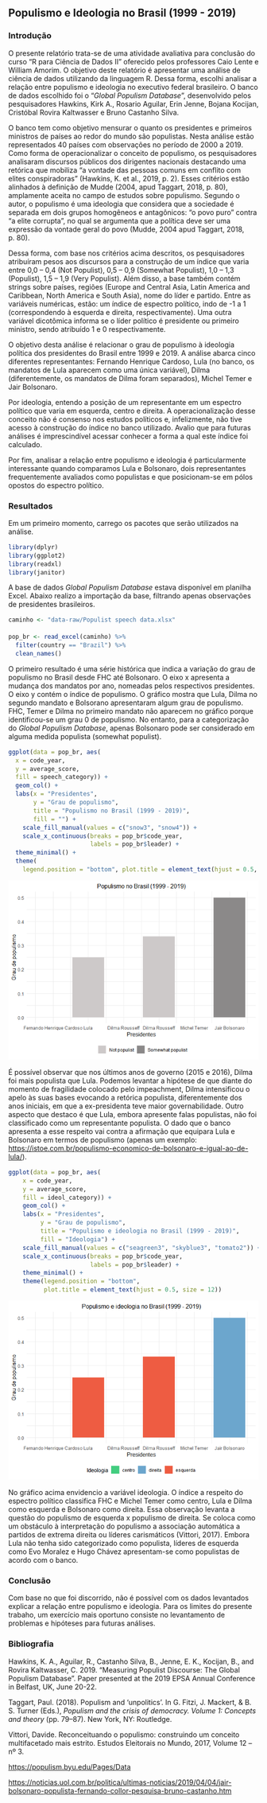 
## Populismo e Ideologia no Brasil (1999 - 2019)

### Introdução

O presente relatório trata-se de uma atividade avaliativa para conclusão
do curso “R para Ciência de Dados II” oferecido pelos professores Caio
Lente e William Amorim. O objetivo deste relatório é apresentar uma
análise de ciência de dados utilizando da linguagem R. Dessa forma,
escolhi analisar a relação entre populismo e ideologia no executivo
federal brasileiro. O banco de dados escolhido foi o “*Global Populism
Database*”, desenvolvido pelos pesquisadores Hawkins, Kirk A., Rosario
Aguilar, Erin Jenne, Bojana Kocijan, Cristóbal Rovira Kaltwasser e Bruno
Castanho Silva.

O banco tem como objetivo mensurar o quanto os presidentes e primeiros
ministros de países ao redor do mundo são populistas. Nesta análise
estão representados 40 países com observações no período de 2000 a
2019. Como forma de operacionalizar o conceito de populismo, os
pesquisadores analisaram discursos públicos dos dirigentes nacionais
destacando uma retórica que mobiliza “a vontade das pessoas comuns em
conflito com elites conspiradoras” (Hawkins, K. et al., 2019, p. 2).
Esses critérios estão alinhados à definição de Mudde (2004, apud
Taggart, 2018, p. 80), amplamente aceita no campo de estudos sobre
populismo. Segundo o autor, o populismo é uma ideologia que considera
que a sociedade é separada em dois grupos homogêneos e antagônicos: “o
povo puro” contra “a elite corrupta”, no qual se argumenta que a
política deve ser uma expressão da vontade geral do povo (Mudde, 2004
apud Taggart, 2018, p. 80).

Dessa forma, com base nos critérios acima descritos, os pesquisadores
atribuíram pesos aos discursos para a construção de um índice que varia
entre 0,0 – 0,4 (Not Populist), 0,5 – 0,9 (Somewhat Populist), 1,0 – 1,3
(Populist), 1,5 – 1,9 (Very Populist). Além disso, a base também contém
strings sobre países, regiões (Europe and Central Asia, Latin America
and Caribbean, North America e South Asia), nome do líder e partido.
Entre as variáveis numéricas, estão: um índice de espectro político,
indo de -1 a 1 (correspondendo à esquerda e direita, respectivamente).
Uma outra variável dicotômica informa se o líder político é presidente
ou primeiro ministro, sendo atribuído 1 e 0 respectivamente.

O objetivo desta análise é relacionar o grau de populismo à ideologia
política dos presidentes do Brasil entre 1999 e 2019. A análise abarca
cinco diferentes representantes: Fernando Henrique Cardoso, Lula (no
banco, os mandatos de Lula aparecem como uma única variável), Dilma
(diferentemente, os mandatos de Dilma foram separados), Michel Temer e
Jair Bolsonaro.

Por ideologia, entendo a posição de um representante em um espectro
político que varia em esquerda, centro e direita. A operacionalização
desse conceito não é consenso nos estudos políticos e, infelizmente, não
tive acesso à construção do índice no banco utilizado. Avalio que para
futuras análises é imprescindível acessar conhecer a forma a qual este
índice foi calculado.

Por fim, analisar a relação entre populismo e ideologia é
particularmente interessante quando comparamos Lula e Bolsonaro, dois
representantes frequentemente avaliados como populistas e que
posicionam-se em pólos opostos do espectro político.

### Resultados

Em um primeiro momento, carrego os pacotes que serão utilizados na
análise.

``` r
library(dplyr)
library(ggplot2)
library(readxl)
library(janitor)
```

A base de dados *Global Populism Database* estava disponível em planilha
Excel. Abaixo realizo a importação da base, filtrando apenas observações
de presidentes brasileiros.

``` r
caminho <- "data-raw/Populist speech data.xlsx"

pop_br <- read_excel(caminho) %>%
  filter(country == "Brazil") %>%
  clean_names()
```

O primeiro resultado é uma série histórica que indica a variação do grau
de populismo no Brasil desde FHC até Bolsonaro. O eixo x apresenta a
mudança dos mandatos por ano, nomeadas pelos respectivos presidentes. O
eixo y contém o índice de populismo. O gráfico mostra que Lula, Dilma no
segundo mandato e Bolsorano apresentaram algum grau de populismo. FHC,
Temer e Dilma no primeiro mandato não aparecem no gráfico porque
identificou-se um grau 0 de populismo. No entanto, para a categorização
do *Global Populism Database*, apenas Bolsonaro pode ser considerado em
alguma medida populista (somewhat populist).

``` r
ggplot(data = pop_br, aes(
  x = code_year,
  y = average_score,
  fill = speech_category)) +
  geom_col() +
  labs(x = "Presidentes",
       y = "Grau de populismo",
       title = "Populismo no Brasil (1999 - 2019)",
       fill = "") +
    scale_fill_manual(values = c("snow3", "snow4")) +
    scale_x_continuous(breaks = pop_br$code_year,
                       labels = pop_br$leader) +
  theme_minimal() +
  theme(
    legend.position = "bottom", plot.title = element_text(hjust = 0.5, size = 12))
```

![](README_files/figure-gfm/unnamed-chunk-3-1.png)<!-- -->

É possível observar que nos últimos anos de governo (2015 e 2016), Dilma
foi mais populista que Lula. Podemos levantar a hipótese de que diante
do momento de fragilidade colocado pelo impeachment, Dilma intensificou
o apelo às suas bases evocando a retórica populista, diferentemente dos
anos iniciais, em que a ex-presidenta teve maior governabilidade. Outro
aspecto que destaco é que Lula, embora apresente falas populistas, não
foi classificado como um representante populista. O dado que o banco
apresenta a esse respeito vai contra a afirmação que equipara Lula e
Bolsonaro em termos de populismo (apenas um exemplo:
<https://istoe.com.br/populismo-economico-de-bolsonaro-e-igual-ao-de-lula/>).

``` r
ggplot(data = pop_br, aes(
    x = code_year,
    y = average_score,
    fill = ideol_category)) +
    geom_col() +
    labs(x = "Presidentes",
         y = "Grau de populismo",
         title = "Populismo e ideologia no Brasil (1999 - 2019)",
         fill = "Ideologia") +
    scale_fill_manual(values = c("seagreen3", "skyblue3", "tomato2")) +
    scale_x_continuous(breaks = pop_br$code_year,
                       labels = pop_br$leader) +
    theme_minimal() +
    theme(legend.position = "bottom",
          plot.title = element_text(hjust = 0.5, size = 12))
```

![](README_files/figure-gfm/unnamed-chunk-4-1.png)<!-- -->

No gráfico acima envidencio a variável ideologia. O índice a respeito do
espectro político classifica FHC e Michel Temer como centro, Lula e
Dilma como esquerda e Bolsonaro como direita. Essa observação levanta a
questão do populismo de esquerda x populismo de direita. Se coloca como
um obstáculo à interpretação do populismo a associação automática a
partidos de extrema direita ou líderes carismáticos (Vittori, 2017).
Embora Lula não tenha sido categorizado como populista, líderes de
esquerda como Evo Moralez e Hugo Chávez apresentam-se como populistas de
acordo com o banco.

### Conclusão

Com base no que foi discorrido, não é possível com os dados levantados
explicar a relação entre populismo e ideologia. Para os limites do
presente trabaho, um exercício mais oportuno consiste no levantamento de
problemas e hipóteses para futuras análises.

### Bibliografia

Hawkins, K. A., Aguilar, R., Castanho Silva, B., Jenne, E. K., Kocijan,
B., and Rovira Kaltwasser, C. 2019. “Measuring Populist Discourse: The
Global Populism Database”. Paper presented at the 2019 EPSA Annual
Conference in Belfast, UK, June 20-22.

Taggart, Paul. (2018). Populism and ‘unpolitics’. In G. Fitzi, J.
Mackert, & B. S. Turner (Eds.), *Populism and the crisis of democracy.
Volume 1: Concepts and theory* (pp. 79–87). New York, NY: Routledge.

Vittori, Davide. Reconceituando o populismo: construindo um conceito
multifacetado mais estrito. Estudos Eleitorais no Mundo, 2017, Volume 12
– nº 3.

<https://populism.byu.edu/Pages/Data>

<https://noticias.uol.com.br/politica/ultimas-noticias/2019/04/04/jair-bolsonaro-populista-fernando-collor-pesquisa-bruno-castanho.htm>
